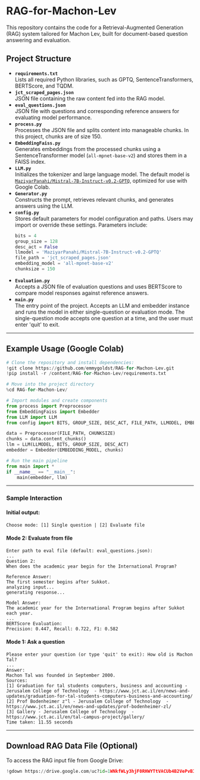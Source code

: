 # RAG-for-Machon-Lev
This repository contains the code for a Retrieval-Augmented Generation (RAG) system tailored for Machon Lev, built for document-based question answering and evaluation.

## Project Structure

- **`requirements.txt`**  
  Lists all required Python libraries, such as GPTQ, SentenceTransformers, BERTScore, and TQDM.
- **`jct_scraped_pages.json`**  
  JSON file containing the raw content fed into the RAG model.
- **`eval_questions.json`**  
  JSON file with questions and corresponding reference answers for evaluating model performance.
- **`process.py`**  
  Processes the JSON file and splits content into manageable chunks. In this project, chunks are of size 150.
- **`EmbeddingFaiss.py`**  
  Generates embeddings from the processed chunks using a SentenceTransformer model (`all-mpnet-base-v2`) and stores them in a FAISS index.
- **`LLM.py`**  
  Initializes the tokenizer and large language model. The default model is [`MaziyarPanahi/Mistral-7B-Instruct-v0.2-GPTQ`](https://huggingface.co/MaziyarPanahi/Mistral-7B-Instruct-v0.2-GPTQ), optimized for use with Google Colab.
- **`Generator.py`**  
  Constructs the prompt, retrieves relevant chunks, and generates answers using the LLM.
- **`config.py`**  
  Stores default parameters for model configuration and paths. Users may import or override these settings. Parameters include:
  ```python
  bits = 4
  group_size = 128
  desc_act = False
  llmodel = 'MaziyarPanahi/Mistral-7B-Instruct-v0.2-GPTQ'
  file_path = 'jct_scraped_pages.json'
  embedding_model = 'all-mpnet-base-v2'
  chunksize = 150
  ```
- **`Evaluation.py`**  
  Accepts a JSON file of evaluation questions and uses BERTScore to compare model responses against reference answers.
- **`main.py`**  
  The entry point of the project. Accepts an LLM and embedder instance and runs the model in either single-question or evaluation mode. The single-question mode accepts one question at a time, and the user must enter 'quit' to exit.
---

## Example Usage (Google Colab)
```python
# Clone the repository and install dependencies:
!git clone https://github.com/emmygoldst/RAG-for-Machon-Lev.git
!pip install -r /content/RAG-for-Machon-Lev/requirements.txt

# Move into the project directory
%cd RAG-for-Machon-Lev/

# Import modules and create components
from process import Preprocessor
from EmbeddingFaiss import Embedder
from LLM import LLM
from config import BITS, GROUP_SIZE, DESC_ACT, FILE_PATH, LLMODEL, EMBEDDING_MODEL, CHUNKSIZE

data = Preprocessor(FILE_PATH, CHUNKSIZE)
chunks = data.content_chunks()
llm = LLM(LLMODEL, BITS, GROUP_SIZE, DESC_ACT)
embedder = Embedder(EMBEDDING_MODEL, chunks)

# Run the main pipeline
from main import *
if __name__ == "__main__":
    main(embedder, llm)
```

---

### Sample Interaction
#### Initial output:
```
Choose mode: [1] Single question | [2] Evaluate file
```

#### Mode 2: Evaluate from file
```
Enter path to eval file (default: eval_questions.json): 
...
Question 2:
When does the academic year begin for the International Program?
  
Reference Answer:
The first semester begins after Sukkot.
analyzing input...
generating response...
  
Model Answer:
The academic year for the International Program begins after Sukkot each year.
...
BERTScore Evaluation:
Precision: 0.447, Recall: 0.722, F1: 0.582
```

#### Mode 1: Ask a question
```
Please enter your question (or type 'quit' to exit): How old is Machon Tal?
...
Answer:
Machon Tal was founded in September 2000.
Sources:
[1] Graduation for tal students computers, business and accounting - Jerusalem College of Technology  - https://www.jct.ac.il/en/news-and-updates/graduation-for-tal-students-computers-business-and-accounting/
[2] Prof Bodenheimer z"l - Jerusalem College of Technology  - https://www.jct.ac.il/en/news-and-updates/prof-bodenheimer-zl/
[3] Gallery - Jerusalem College of Technology  - https://www.jct.ac.il/en/tal-campus-project/gallery/
Time taken: 11.55 seconds
```
---

## Download RAG Data File (Optional)

To access the RAG input file from Google Drive:
```python
!gdown https://drive.google.com/uc?id=1WNkfWLy3hjF0RHWYTtVACUb4B2VePvBI
```
